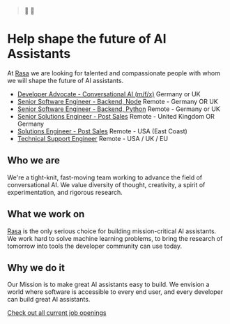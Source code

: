 > :robot: :speech_balloon:

# Help shape the future of AI Assistants

At [Rasa](https://rasa.com/) we are looking for talented and compassionate people with whom we will shape the future of AI assistants.


* [Developer Advocate - Conversational AI (m/f/x)](https://boards.greenhouse.io/rasa/jobs/4421201002?gh_src=d50afd4f2us "Developer Advocate - Conversational AI (m/f/x)") Germany or UK
* [Senior Software Engineer - Backend, Node](https://boards.greenhouse.io/rasa/jobs/5001805002?gh_src=d50afd4f2us "Senior Software Engineer - Backend, Node") Remote - Germany OR UK
* [Senior Software Engineer - Backend, Python](https://boards.greenhouse.io/rasa/jobs/4337397002?gh_src=d50afd4f2us "Senior Software Engineer - Backend, Python") Remote - Germany or UK
* [Senior Solutions Engineer - Post Sales](https://boards.greenhouse.io/rasa/jobs/5133561002?gh_src=d50afd4f2us "Senior Solutions Engineer - Post Sales") Remote - United Kingdom OR Germany
* [Solutions Engineer - Post Sales](https://boards.greenhouse.io/rasa/jobs/4866699002?gh_src=d50afd4f2us "Solutions Engineer - Post Sales") Remote - USA  (East Coast)
* [Technical Support Engineer](https://boards.greenhouse.io/rasa/jobs/5822518002?gh_src=d50afd4f2us "Technical Support Engineer") Remote - USA / UK / EU

## Who we are

We're a tight-knit, fast-moving team working to advance the field of conversational AI. We value diversity of thought, creativity, a spirit of experimentation, and rigorous research.

## What we work on

[Rasa](https://github.com/rasaHQ/rasa) is the only serious choice for building mission-critical AI assistants. We work hard to solve machine learning problems, to bring the research of tomorrow into tools the developer community can use today.

## Why we do it

Our Mission is to make great AI assistants easy to build. We envision a world where software is accessible to every end user, and every developer can build great AI assistants.

[Check out all current job openings](https://grnh.se/d50afd4f2us)

